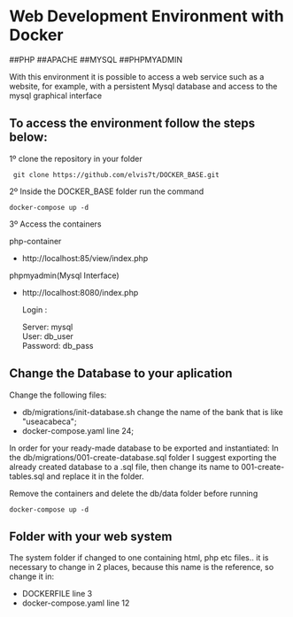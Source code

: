 # Web Development Environment with Docker

##PHP 
##APACHE
##MYSQL
##PHPMYADMIN

With this environment it is possible to access a web service such as a website, for example, with a persistent Mysql database and access to the mysql graphical interface

## To access the environment follow the steps below:

1º clone the repository in your folder
```
 git clone https://github.com/elvis7t/DOCKER_BASE.git
```
2º Inside the DOCKER_BASE folder run the command 
```
docker-compose up -d
``` 
3º Access the containers

 php-container
 - http://localhost:85/view/index.php

 phpmyadmin(Mysql Interface)
 - http://localhost:8080/index.php
   
    Login :
   
    Server: mysql    
    User: db_user    
    Password: db_pass
    
 ## Change the Database to your aplication
Change the following files:
* db/migrations/init-database.sh change the name of the bank that is like "useacabeca";
* docker-compose.yaml line 24;
  
In order for your ready-made database to be exported and instantiated:
In the db/migrations/001-create-database.sql folder I suggest exporting the already created database to a .sql file, then change its name to 001-create-tables.sql and replace it in the folder.

Remove the containers and delete the db/data folder before running 
```
docker-compose up -d 
```
## Folder with your web system
The system folder if changed to one containing html, php etc files..
it is necessary to change in 2 places, because this name is the reference, so change it in:    
 * DOCKERFILE line 3
 * docker-compose.yaml line 12


